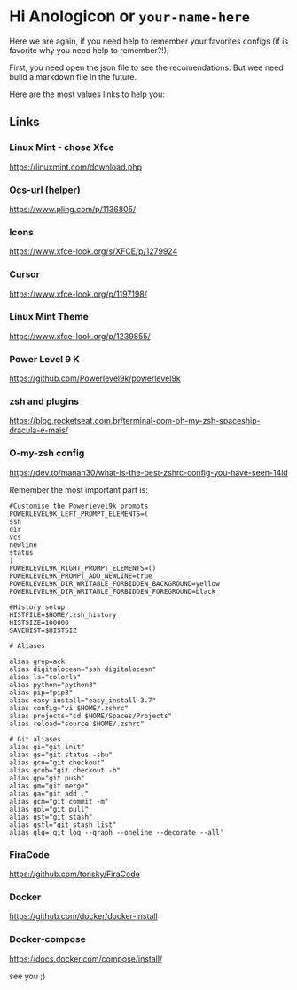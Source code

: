 # Hi Anologicon or `your-name-here`

Here we are again, if you need help to remember your favorites configs (if is favorite why you need help to remember?!);

First, you need open the json file to see the recomendations. But wee need build a markdown file in the future.

Here are the most values links to help you:


## Links

### Linux Mint - chose Xfce

https://linuxmint.com/download.php

### Ocs-url (helper)

https://www.pling.com/p/1136805/

### Icons

https://www.xfce-look.org/s/XFCE/p/1279924

### Cursor

https://www.xfce-look.org/p/1197198/

### Linux Mint Theme

https://www.xfce-look.org/p/1239855/

### Power Level 9 K

https://github.com/Powerlevel9k/powerlevel9k

### zsh and plugins

https://blog.rocketseat.com.br/terminal-com-oh-my-zsh-spaceship-dracula-e-mais/

### O-my-zsh config

https://dev.to/manan30/what-is-the-best-zshrc-config-you-have-seen-14id

Remember the most important part is:

```
#Customise the Powerlevel9k prompts
POWERLEVEL9K_LEFT_PROMPT_ELEMENTS=(
ssh
dir
vcs
newline
status
)
POWERLEVEL9K_RIGHT_PROMPT_ELEMENTS=()
POWERLEVEL9K_PROMPT_ADD_NEWLINE=true
POWERLEVEL9K_DIR_WRITABLE_FORBIDDEN_BACKGROUND=yellow
POWERLEVEL9K_DIR_WRITABLE_FORBIDDEN_FOREGROUND=black

#History setup
HISTFILE=$HOME/.zsh_history
HISTSIZE=100000
SAVEHIST=$HISTSIZ

# Aliases

alias grep=ack
alias digitalocean="ssh digitalocean"
alias ls="colorls"
alias python="python3"
alias pip="pip3"
alias easy-install="easy_install-3.7"
alias config="vi $HOME/.zshrc"
alias projects="cd $HOME/Spaces/Projects"
alias reload="source $HOME/.zshrc"

# Git aliases
alias gi="git init"
alias gs="git status -sbu"
alias gco="git checkout"
alias gcob="git checkout -b"
alias gp="git push"
alias gm="git merge"
alias ga="git add ."
alias gcm="git commit -m"
alias gpl="git pull"
alias gst="git stash"
alias gstl="git stash list"
alias glg='git log --graph --oneline --decorate --all'

```

### FiraCode
https://github.com/tonsky/FiraCode

### Docker

https://github.com/docker/docker-install

### Docker-compose

https://docs.docker.com/compose/install/


see you ;)
